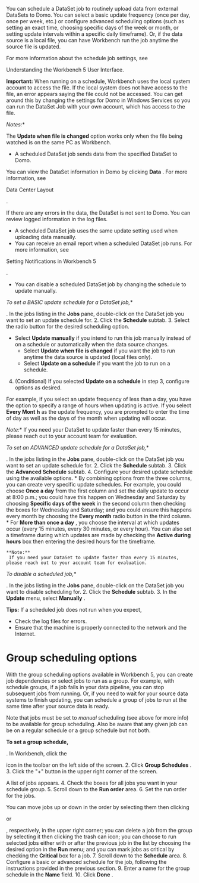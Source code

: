 

You can schedule a DataSet job to routinely upload data from external DataSets to Domo. You can select a basic update frequency (once per day, once per week, etc.) or configure advanced scheduling options (such as setting an exact time, choosing specific days of the week or month, or setting update intervals within a specific daily timeframe). Or, if the data source is a local file, you can have Workbench run the job anytime the source file is updated.


 For more information about the schedule job settings, see

Understanding the Workbench 5 User Interface.


**Important:**
 When running on a schedule, Workbench uses the local system account to access the file. If the local system does not have access to the file, an error appears saying the file could not be accessed. You can get around this by changing the settings for Domo in Windows Services so you can run the DataSet Job with your own account, which has access to the file.

*Notes:**

 The
 **Update when file is changed**
 option works only when the file being watched is on the same PC as Workbench.
* A scheduled DataSet job sends data from the specified DataSet to Domo.


 You can view the DataSet information in Domo by clicking
 **Data**
 . For more information, see

Data Center Layout

.


 If there are any errors in the data, the DataSet is not sent to Domo. You can review logged information in the log files.
* A scheduled DataSet job uses the same update setting used when uploading data manually.
* You can receive an email report when a scheduled DataSet job runs. For more information, see

Setting Notifications in Workbench 5

.
* You can disable a scheduled DataSet job by changing the schedule to update manually.

*To set a BASIC update schedule for a DataSet job,**

. In the jobs listing in the
 **Jobs**
 pane, double-click on the DataSet job you want to set an update schedule for.
2. Click the
 **Schedule**
 subtab.
3. Select the radio button for the desired scheduling option.

* Select
	 **Update manually**
	 if you intend to run this job manually instead of on a schedule or automatically when the data source changes.
	* Select
	 **Update when file is changed**
	 if you want the job to run anytime the data source is updated (local files only).
	* Select
	 **Update on a schedule**
	 if you want the job to run on a schedule.
4. (Conditional) If you selected
 **Update on a schedule**
 in step 3, configure options as desired.


 For example, if you select an update frequency of less than a day, you have the option to specify a range of hours when updating is active. If you select
 **Every Mont**
**h**
 as the update frequency, you are prompted to enter the time of day as well as the days of the month when updating will occur.

*Note:**
 If you need your DataSet to update faster than every 15 minutes, please reach out to your account team for evaluation.

*To set an ADVANCED update schedule for a DataSet job,**

. In the jobs listing in the
 **Jobs**
 pane, double-click on the DataSet job you want to set an update schedule for.
2. Click the
 **Schedule**
 subtab.
3. Click the
 **Advanced Schedule**
 subtab.
4. Configure your desired update schedule using the available options.
	* By combining options from the three columns, you can create very specific update schedules. For example, you could choose
	 **Once a day**
	 from the first column and set the daily update to occur at 8:00 p.m.; you could have this happen on Wednesday and Saturday by choosing
	 **Specific days of the week**
	 in the second column then checking the boxes for Wednesday and Saturday; and you could ensure this happens every month by choosing the
	 **Every month**
	 radio button in the third column.
	* For
	 **More than once a day**
	 , you choose the interval at which updates occur (every 15 minutes, every 30 minutes, or every hour). You can also set a timeframe during which updates are made by checking the
	 **Active during hours**
	 box then entering the desired hours for the timeframe.


	**Note:**
	 If you need your DataSet to update faster than every 15 minutes, please reach out to your account team for evaluation.

*To disable a scheduled job,**

. In the jobs listing in the
 **Jobs**
 pane, double-click on the DataSet job you want to disable scheduling for.
2. Click the
 **Schedule**
 subtab.
3. In the
 **Update**
 menu, select
 **Manually**
 .


**Tips:**
 If a scheduled job does not run when you expect,
 * Check the log files for errors.
* Ensure that the machine is properly connected to the network and the Internet.

Group scheduling options
==========================

With the group scheduling options available in Workbench 5, you can create job dependencies or select jobs to run as a group. For example, with schedule groups, if a job fails in your data pipeline, you can stop subsequent jobs from running. Or, if you need to wait for your source data systems to finish updating, you can schedule a group of jobs to run at the same time after your source data is ready.


 Note that jobs must be set to
 *manual*
 scheduling (see above for more info) to be available for group scheduling. Also be aware that any given job can be on a regular schedule or a group schedule but not both.


**To set a group schedule,**

. In Workbench, click the

icon in the toolbar on the left side of the screen.
2. Click
 **Group Schedules**
 .
3. Click the "+" button in the upper right corner of the screen.


 A list of jobs appears.
4. Check the boxes for all jobs you want in your schedule group.
5. Scroll down to the
 **Run order**
 area.
6. Set the run order for the jobs.


 You can move jobs up or down in the order by selecting them then clicking

or

, respectively, in the upper right corner; you can delete a job from the group by selecting it then clicking the trash can icon; you can choose to run selected jobs either with or after the previous job in the list by choosing the desired option in the
 **Run**
 menu; and you can mark jobs as critical by checking the
 **Critical**
 box for a job.
7. Scroll down to the
 **Schedule**
 area.
8. Configure a basic or advanced schedule for the job, following the instructions provided in the previous section.
9. Enter a name for the group schedule in the
 **Name**
 field.
10. Click
 **Done**
 .


